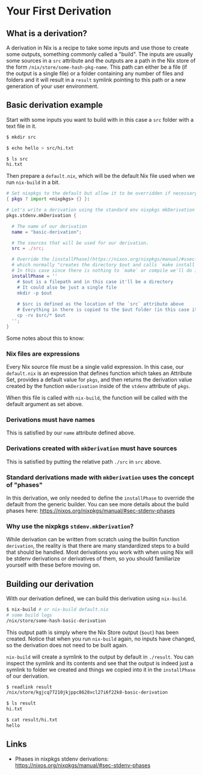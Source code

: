 # Your First Derivation

## What is a derivation?

A derivation in Nix is a recipe to take some inputs and use those to create some outputs, something commonly called a "build". The inputs are usually some sources in a `src` attribute and the outputs are a path in the Nix store of the form `/nix/store/some-hash-pkg-name`. This path can either be a file (if the output is a single file) or a folder containing any number of files and folders and it will result in a `result` symlink pointing to this path or a new generation of your user environment.

## Basic derivation example

Start with some inputs you want to build with in this case a `src` folder with a text file in it.

```bash
$ mkdir src

$ echo hello > src/hi.txt

$ ls src
hi.txt
```

Then prepare a `default.nix`, which will be the default Nix file used when we run `nix-build` in a bit.

```nix
# Set nixpkgs to the default but allow it to be overridden if necessary
{ pkgs ? import <nixpkgs> {} }:

# Let's write a derivation using the standard env nixpkgs mkDerivation function
pkgs.stdenv.mkDerivation {

  # The name of our derivation
  name = "basic-derivation";

  # The sources that will be used for our derivation.
  src = ./src;

  # Override the [installPhase](https://nixos.org/nixpkgs/manual/#ssec-install-phase) 
  # which normally "creates the directory $out and calls `make install`"
  # In this case since there is nothing to `make` or compile we'll do it ourselves
  installPhase = ''
    # $out is a filepath and in this case it'll be a directory
    # It could also be just a single file
    mkdir -p $out
    
    # $src is defined as the location of the `src` attribute above
    # Everything in there is copied to the $out folder (in this case it'll be only the `hi.txt` file)
    cp -rv $src/* $out
  '';
}
```

Some notes about this to know:

### Nix files are expressions

Every Nix source file must be a single valid expression. In this case, our `default.nix` is an expression that defines function which takes an Attribute Set, provides a default value for `pkgs`, and then returns the derivation value created by the function `mkDerivation` inside of the `stdenv` attribute of `pkgs`.

When this file is called with `nix-build`, the function will be called with the default argument as set above.

### Derivations must have names

This is satisfied by our `name` attribute defined above.

### Derivations created with `mkDerivation` must have sources

This is satisfied by putting the relative path `./src` in `src` above.

### Standard derivations made with `mkDerivation` uses the concept of "phases"

In this derivation, we only needed to define the `installPhase` to override the default from the generic builder. You can see more details about the build phases here: <https://nixos.org/nixpkgs/manual/#sec-stdenv-phases>

### Why use the nixpkgs `stdenv.mkDerivation`?

While derivation can be written from scratch using the builtin function `derivation`, the reality is that there are many standardized steps to a build that should be handled. Most derivations you work with when using Nix will be stdenv derivations or derivatives of them, so you should familiarize yourself with these before moving on.

## Building our derivation

With our derivation defined, we can build this derivation using `nix-build`.

```bash
$ nix-build # or nix-build default.nix
# some build logs
/nix/store/some-hash-basic-derivation
```

This output path is simply where the Nix Store output (`$out`) has been created. Notice that when you run `nix-build` again, no inputs have changed, so the derivation does not need to be built again.

`nix-build` will create a symlink to the output by default in `./result`. You can inspect the symlink and its contents and see that the output is indeed just a symlink to folder we created and things we copied into it in the `installPhase` of our derivation.

```bash
$ readlink result
/nix/store/kgjcq77210jkjppc8628vcl27i6f22k8-basic-derivation

$ ls result
hi.txt

$ cat result/hi.txt
hello
```

## Links

* Phases in nixpkgs stdenv derivations: <https://nixos.org/nixpkgs/manual/#sec-stdenv-phases>
